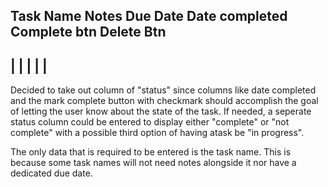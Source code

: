 

Task Name     Notes              Due Date     Date completed      Complete btn     Delete Btn
--------------------------------------------------------------------
|
|
|
|
|
--------------------------------


Decided to take out column of "status" since columns like date completed and the mark complete button with checkmark should accomplish the goal of letting the user know about the state of the task.
If needed, a seperate status column could be entered to display either "complete" or "not complete" with a possible third option of having  atask be "in progress".

The only data that is required to be entered is the task name. This is because some task names will not need notes alongside it nor have a dedicated due date.